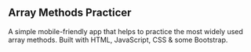 ## Array Methods Practicer
A simple mobile-friendly app that helps to practice the most widely used array methods. Built with HTML, JavaScript, CSS & some Bootstrap.
